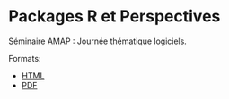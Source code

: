 # Packages R et Perspectives

Séminaire AMAP : Journée thématique logiciels.

Formats:

- [HTML](https://ericmarcon.github.io/polis-2024/polis-2024.html)
- [PDF](https://ericmarcon.github.io/polis-2024/polis-2024.pdf)
